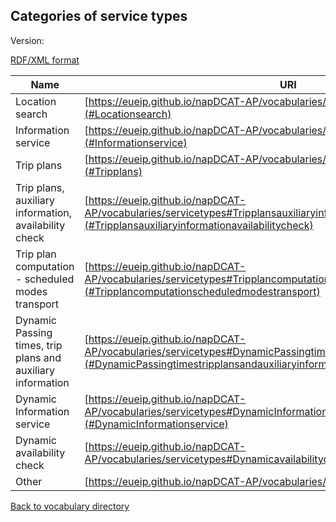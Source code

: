 ## Categories of service types

Version:

[RDF/XML format](www.google.com)

Name | URI
---- | ---
<a name="Locationsearch"></a> Location search | [https://eueip.github.io/napDCAT-AP/vocabularies/servicetypes#Locationsearch](#Locationsearch)
<a name="Informationservice"></a> Information service | [https://eueip.github.io/napDCAT-AP/vocabularies/servicetypes#Informationservice](#Informationservice)
<a name="Tripplans"></a> Trip plans | [https://eueip.github.io/napDCAT-AP/vocabularies/servicetypes#Tripplans](#Tripplans)
<a name="Tripplansauxiliaryinformationavailabilitycheck"></a> Trip plans, auxiliary information, availability check | [https://eueip.github.io/napDCAT-AP/vocabularies/servicetypes#Tripplansauxiliaryinformationavailabilitycheck](#Tripplansauxiliaryinformationavailabilitycheck)
<a name="Tripplancomputationscheduledmodestransport"></a> Trip plan computation - scheduled modes transport | [https://eueip.github.io/napDCAT-AP/vocabularies/servicetypes#Tripplancomputationscheduledmodestransport](#Tripplancomputationscheduledmodestransport)
<a name="DynamicPassingtimestripplansandauxiliaryinformation"></a> Dynamic Passing times, trip plans and auxiliary information | [https://eueip.github.io/napDCAT-AP/vocabularies/servicetypes#DynamicPassingtimestripplansandauxiliaryinformation](#DynamicPassingtimestripplansandauxiliaryinformation)
<a name="DynamicInformationservice"></a> Dynamic Information service | [https://eueip.github.io/napDCAT-AP/vocabularies/servicetypes#DynamicInformationservice](#DynamicInformationservice)
<a name="Dynamicavailabilitycheck"></a> Dynamic availability check | [https://eueip.github.io/napDCAT-AP/vocabularies/servicetypes#Dynamicavailabilitycheck](#Dynamicavailabilitycheck)
<a name="Other"></a> Other | [https://eueip.github.io/napDCAT-AP/vocabularies/servicetypes#Other](#Other)

[Back to vocabulary directory](https://eueip.github.io/napDCAT-AP/vocabularies/)


